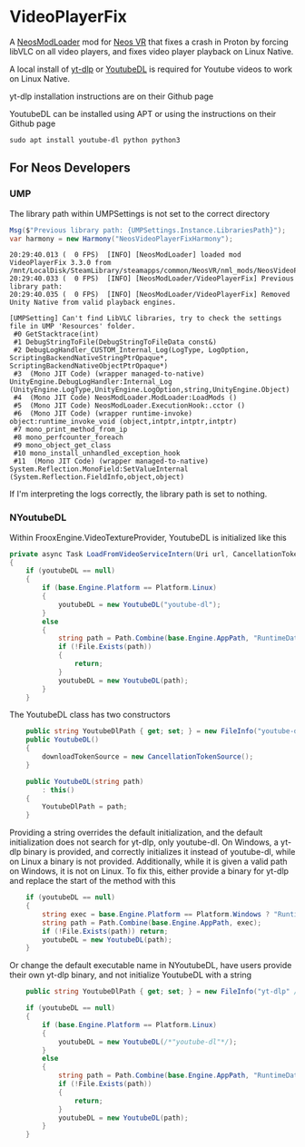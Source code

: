 # VideoPlayerFix

A [NeosModLoader](https://github.com/zkxs/NeosModLoader) mod for [Neos VR](https://neos.com/) that fixes a crash in Proton by forcing libVLC on all video players, and fixes video player playback on Linux Native.

A local install of [yt-dlp](https://github.com/yt-dlp/yt-dlp) or [YoutubeDL](https://github.com/ytdl-org/youtube-dl) is required for Youtube videos to work on Linux Native. 

yt-dlp installation instructions are on their Github page

YoutubeDL can be installed using APT or using the instructions on their Github page

```
sudo apt install youtube-dl python python3
```

## For Neos Developers

### UMP

The library path within UMPSettings is not set to the correct directory
```cs
Msg($"Previous library path: {UMPSettings.Instance.LibrariesPath}");
var harmony = new Harmony("NeosVideoPlayerFixHarmony");
```
```
20:29:40.013 (  0 FPS)	[INFO] [NeosModLoader] loaded mod VideoPlayerFix 3.3.0 from /mnt/LocalDisk/SteamLibrary/steamapps/common/NeosVR/nml_mods/NeosVideoPlayerFix.dll
20:29:40.033 (  0 FPS)	[INFO] [NeosModLoader/VideoPlayerFix] Previous library path: 
20:29:40.035 (  0 FPS)	[INFO] [NeosModLoader/VideoPlayerFix] Removed Unity Native from valid playback engines.
```
```
[UMPSetting] Can't find LibVLC libraries, try to check the settings file in UMP 'Resources' folder.
 #0 GetStacktrace(int)
 #1 DebugStringToFile(DebugStringToFileData const&)
 #2 DebugLogHandler_CUSTOM_Internal_Log(LogType, LogOption, ScriptingBackendNativeStringPtrOpaque*, ScriptingBackendNativeObjectPtrOpaque*)
 #3  (Mono JIT Code) (wrapper managed-to-native) UnityEngine.DebugLogHandler:Internal_Log (UnityEngine.LogType,UnityEngine.LogOption,string,UnityEngine.Object)
 #4  (Mono JIT Code) NeosModLoader.ModLoader:LoadMods ()
 #5  (Mono JIT Code) NeosModLoader.ExecutionHook:.cctor ()
 #6  (Mono JIT Code) (wrapper runtime-invoke) object:runtime_invoke_void (object,intptr,intptr,intptr)
 #7 mono_print_method_from_ip
 #8 mono_perfcounter_foreach
 #9 mono_object_get_class
 #10 mono_install_unhandled_exception_hook
 #11  (Mono JIT Code) (wrapper managed-to-native) System.Reflection.MonoField:SetValueInternal (System.Reflection.FieldInfo,object,object)
```
If I'm interpreting the logs correctly, the library path is set to nothing.

### NYoutubeDL

Within FrooxEngine.VideoTextureProvider, YoutubeDL is initialized like this
```cs
private async Task LoadFromVideoServiceIntern(Uri url, CancellationToken cancellationToken)
{
	if (youtubeDL == null)
	{
		if (base.Engine.Platform == Platform.Linux)
		{
			youtubeDL = new YoutubeDL("youtube-dl");
		}
		else
		{
			string path = Path.Combine(base.Engine.AppPath, "RuntimeData\\yt-dlp.exe");
			if (!File.Exists(path))
			{
				return;
			}
			youtubeDL = new YoutubeDL(path);
		}
	}
```
The YoutubeDL class has two constructors
```cs
	public string YoutubeDlPath { get; set; } = new FileInfo("youtube-dl").GetFullPath();
	public YoutubeDL()
	{
		downloadTokenSource = new CancellationTokenSource();
	}

	public YoutubeDL(string path)
		: this()
	{
		YoutubeDlPath = path;
	}
```
Providing a string overrides the default initialization, and the default initialization does not search for yt-dlp, only youtube-dl. On Windows, a yt-dlp binary is provided, and correctly initializes it instead of youtube-dl, while on Linux a binary is not provided. Additionally, while it is given a valid path on Windows, it is not on Linux. To fix this, either provide a binary for yt-dlp and replace the start of the method with this
```cs
    if (youtubeDL == null)
    {
        string exec = base.Engine.Platform == Platform.Windows ? "RuntimeData\\yt-dlp.exe" : "yt-dlp"; //put executible path here
        string path = Path.Combine(base.Engine.AppPath, exec);
        if (!File.Exists(path)) return;
        youtubeDL = new YoutubeDL(path);
    }
```
Or change the default executable name in NYoutubeDL, have users provide their own yt-dlp binary, and not initialize YoutubeDL with a string
```cs
	public string YoutubeDlPath { get; set; } = new FileInfo("yt-dlp" /*"youtube-dl"*/).GetFullPath();
```
```cs
	if (youtubeDL == null)
	{
		if (base.Engine.Platform == Platform.Linux)
		{
			youtubeDL = new YoutubeDL(/*"youtube-dl"*/);
		}
		else
		{
			string path = Path.Combine(base.Engine.AppPath, "RuntimeData\\yt-dlp.exe");
			if (!File.Exists(path))
			{
				return;
			}
			youtubeDL = new YoutubeDL(path);
		}
	}
```
